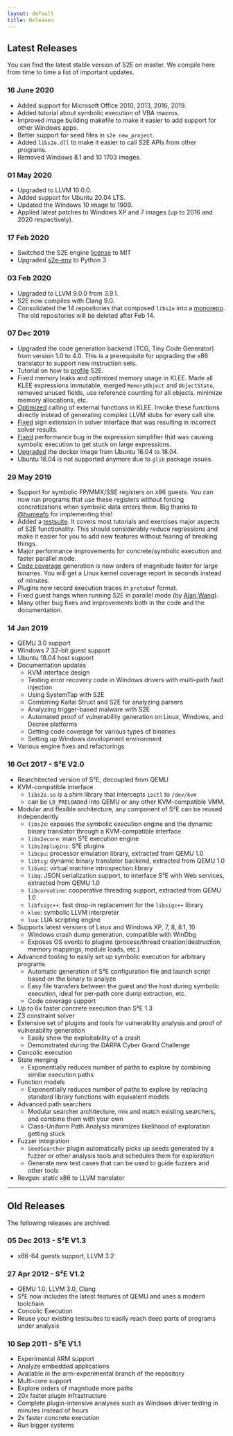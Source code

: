 ```yaml
---
layout: default
title: Releases
---
```


## Latest Releases

You can find the latest stable version of S2E on master. We compile here from time to time a list of important updates.

### 16 June 2020
 * Added support for Microsoft Office 2010, 2013, 2016, 2019.
 * Added tutorial about symbolic execution of VBA macros.
 * Improved image building makefile to make it easier to add support for other Windows apps.
 * Better support for seed files in ``s2e new_project``.
 * Added ``libs2e.dll`` to make it easier to call S2E APIs from other programs.
 * Removed Windows 8.1 and 10 1703 images.

### 01 May 2020

 * Upgraded to LLVM 10.0.0.
 * Added support for Ubuntu 20.04 LTS.
 * Updated the Windows 10 image to 1909.
 * Applied latest patches to Windows XP and 7 images (up to 2016 and 2020 respectively).

### 17 Feb 2020
 * Switched the S2E engine [license](https://github.com/S2E/s2e/blob/master/LICENSE) to MIT
 * Upgraded [s2e-env](https://github.com/s2e/s2e-env) to Python 3

### 03 Feb 2020

 * Upgraded to LLVM 9.0.0 from 3.9.1.
 * S2E now compiles with Clang 9.0.
 * Consolidated the 14 repositories that composed ``libs2e`` into a [monorepo](https://github.com/s2e/s2e).
   The old repositories will be deleted after Feb 14.

### 07 Dec 2019

 * Upgraded the code generation backend (TCG, Tiny Code Generator) from version 1.0 to 4.0.
   This is a prerequisite for upgrading the x86 translator to support new instruction sets.
 * Tutorial on how to [profile](https://s2e.systems/docs/Profiling/ProfilingS2E.html) S2E.
 * Fixed memory leaks and optimized memory usage in KLEE. Made all KLEE expressions immutable, merged ``MemoryObject``
   and ``ObjectState``, removed unused fields, use reference counting for all objects, minimize memory allocations, etc.
 * [Optimized](https://github.com/S2E/klee/commit/afaaaaebf0815fa3755cdf07e818efb77c16234d) calling of external
   functions in KLEE. Invoke these functions directly instead of generating complex LLVM stubs for every call site.
 * [Fixed](https://github.com/S2E/klee/commit/3216200aaacae7f124803acbcd79b05855f432d2)
   sign extension in solver interface that was resulting in incorrect solver results.
 * [Fixed](https://github.com/S2E/klee/commit/823ca86f6ca5d03bdbe75d6c1e319b7a7f9d52c8) performance bug in the
   expression simplifier that was causing symbolic execution to get stuck on large expressions.
 * [Upgraded](https://github.com/S2E/build-scripts/commit/9802fee21cc8da3321da72cce237551e280498a7) the docker image
   from Ubuntu 16.04 to 18.04.
 * Ubuntu 16.04 is not supported anymore due to `glib` package issues.

### 29 May 2019

 * Support for symbolic FP/MMX/SSE registers on x86 guests. You can now run programs that use these registers
   without forcing concretizations when symbolic data enters them. Big thanks to [@humeafo](https://github.com/humeafo)
   for implementing this!
 * Added a [testsuite](http://s2e.systems/docs/Testsuite.html). It covers most tutorials and exercises major aspects
   of S2E functionality. This should considerably reduce regressions and make it easier for you to add new features
   without fearing of breaking things.
 * Major performance improvements for concrete/symbolic execution and faster parallel mode.
 * [Code coverage](http://s2e.systems/docs/Howtos/Coverage/index.html) generation is now orders of magnitude faster
   for large binaries. You will get a Linux kernel coverage report in seconds instead of minutes.
 * Plugins now record execution traces in ``protobuf`` format.
 * Fixed guest hangs when running S2E in parallel mode (by
   [Alan Wang](https://www.linkedin.com/in/zhongjie-wang-09001922/)).
 * Many other bug fixes and improvements both in the code and the documentation.

### 14 Jan 2019

 * QEMU 3.0 support
 * Windows 7 32-bit guest support
 * Ubuntu 18.04 host support
 * Documentation updates
    * KVM interface design
    * Testing error recovery code in Windows drivers with multi-path fault injection
    * Using SystemTap with S2E
    * Combining Kaitai Struct and S2E for analyzing parsers
    * Analyzing trigger-based malware with S2E
    * Automated proof of vulnerability generation on Linux, Windows, and Decree platforms
    * Getting code coverage for various types of binaries
    * Setting up Windows development environment
 * Various engine fixes and refactorings

### 16 Oct 2017 - S²E V2.0

 * Rearchitected version of S²E, decoupled from QEMU
 * KVM-compatible interface
   * ``libs2e.so`` is a shim library that intercepts ``ioctl`` to ``/dev/kvm``
   * can be ``LD_PRELOAD``ed into QEMU or any other KVM-compatible VMM.
 * Modular and flexible architecture, any component of S²E can be reused independently
   * ``libs2e``: exposes the symbolic execution engine and the dynamic binary translator through a KVM-compatible
     interface
   * ``libs2ecore``: main S²E execution engine
   * ``libs2eplugins``: S²E plugins
   * ``libcpu``: processor emulation library, extracted from QEMU 1.0
   * ``libtcg``: dynamic binary translator backend, extracted from QEMU 1.0
   * ``libvmi``: virtual machine introspection library
   * ``libq``: JSON serialization support, to interface S²E with Web services, extracted from QEMU 1.0
   * ``libcoroutine``: cooperative threading support, extracted from QEMU 1.0
   * ``libfsigc++``: fast drop-in replacement for the ``libsigc++`` library
   * ``klee``: symbolic LLVM interpreter
   * ``lua``: LUA scripting engine
 * Supports latest versions of Linux and Windows XP, 7, 8, 8.1, 10
   * Windows crash dump generation, compatible with WinDbg
   * Exposes OS events to plugins (process/thread creation/destruction, memory mappings, module loads, etc.)
 * Advanced tooling to easily set up symbolic execution for arbitrary programs
   * Automatic generation of S²E configuration file and launch script based on the binary to analyze
   * Easy file transfers between the guest and the host during symbolic execution, ideal for per-path core dump
     extraction, etc.
   * Code coverage support
 * Up to 6x faster concrete execution than S²E 1.3
 * Z3 constraint solver
 * Extensive set of plugins and tools for vulnerability analysis and proof of vulnerability generation
   * Easily show the exploitability of a crash
   * Demonstrated during the DARPA Cyber Grand Challenge
 * Concolic execution
 * State merging
   * Exponentially reduces number of paths to explore by combining similar execution paths
 * Function models
   * Exponentially reduces number of paths to explore by replacing standard library functions with equivalent models
 * Advanced path searchers
   * Modular searcher architecture, mix and match existing searchers, and combine them with your own
   * Class-Uniform Path Analysis minimizes likelihood of exploration getting stuck
 * Fuzzer integration
   * ``SeedSearcher`` plugin automatically picks up seeds generated by a fuzzer or other analysis tools and schedules
     them for exploration
   * Generate new test cases that can be used to guide fuzzers and other tools
 * Revgen: static x86 to LLVM translator

<hr/>

## Old Releases

The following releases are archived.

### 05 Dec 2013 - S²E V1.3

  * x86-64 guests support, LLVM 3.2

### 27 Apr 2012 - S²E V1.2

  * QEMU 1.0, LLVM 3.0, Clang
  * S²E now includes the latest features of QEMU and uses a modern toolchain
  * Concolic Execution
  * Reuse your existing testsuites to easily reach deep parts of programs under analysis

### 10 Sep 2011 - S²E V1.1

  * Experimental ARM support
  * Analyze embedded applications
  * Available in the arm-experimental branch of the repository
  * Multi-core support
  * Explore orders of magnitude more paths
  * 20x faster plugin infrastructure
  * Complete plugin-intensive analyses such as Windows driver testing in minutes instead of hours
  * 2x faster concrete execution
  * Run bigger systems
